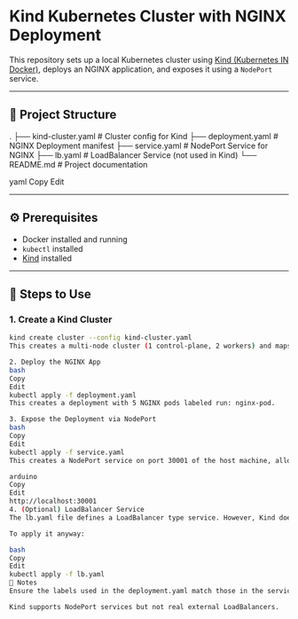 # Kind Kubernetes Cluster with NGINX Deployment

This repository sets up a local Kubernetes cluster using [Kind (Kubernetes IN Docker)](https://kind.sigs.k8s.io/), deploys an NGINX application, and exposes it using a `NodePort` service.

---

## 📁 Project Structure

.
├── kind-cluster.yaml # Cluster config for Kind
├── deployment.yaml # NGINX Deployment manifest
├── service.yaml # NodePort Service for NGINX
├── lb.yaml # LoadBalancer Service (not used in Kind)
└── README.md # Project documentation

yaml
Copy
Edit

---

## ⚙️ Prerequisites

- Docker installed and running
- `kubectl` installed
- [Kind](https://kind.sigs.k8s.io/) installed

---

## 🚀 Steps to Use

### 1. Create a Kind Cluster

```bash
kind create cluster --config kind-cluster.yaml
This creates a multi-node cluster (1 control-plane, 2 workers) and maps port 30001 on the host to the NGINX service inside the cluster.

2. Deploy the NGINX App
bash
Copy
Edit
kubectl apply -f deployment.yaml
This creates a deployment with 5 NGINX pods labeled run: nginx-pod.

3. Expose the Deployment via NodePort
bash
Copy
Edit
kubectl apply -f service.yaml
This creates a NodePort service on port 30001 of the host machine, allowing access to NGINX externally via:

arduino
Copy
Edit
http://localhost:30001
4. (Optional) LoadBalancer Service
The lb.yaml file defines a LoadBalancer type service. However, Kind does not support external LoadBalancers by default, so this file is not used unless you set up a local load balancer like MetalLB.

To apply it anyway:

bash
Copy
Edit
kubectl apply -f lb.yaml
📌 Notes
Ensure the labels used in the deployment.yaml match those in the service.yaml. In this case, the label is run: nginx-pod.

Kind supports NodePort services but not real external LoadBalancers.
